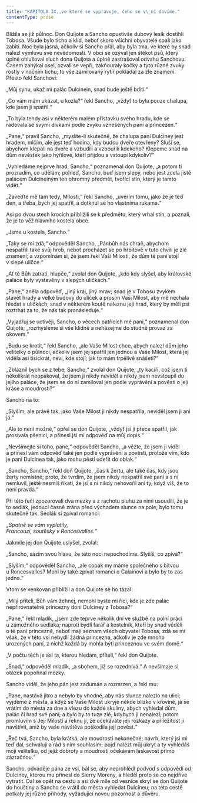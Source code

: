 ```yaml
---
title: "KAPITOLA IX.,ve které se vypravuje, čeho se v\_ní dovíme."
contentType: prose
---
```


  

Blížila se již půlnoc. Don Quijote a Sancho opustivše dubový lesík dostihli Tobosa. Všude bylo ticho a klid, neboť skoro všichni obyvatelé spali jako zabití. Noc byla jasná, ačkoliv si Sancho přál, aby byla tma, ve které by snad nalezl výmluvu své nevědomosti. V obci se ozýval jen štěkot psů, který úplně ohlušoval sluch dona Quijota a úplně zastrašoval odvahu Sanchovu. Časem zahýkal osel, ozvali se vepři, zakňouraly kočky a tyto různé zvuky rostly v nočním tichu; to vše zamilovaný rytíř pokládal za zlé znamení. Přesto řekl Sanchovi:

„Můj synu, ukaž mi palác Dulcinein, snad bude ještě bdíti.“

„Co vám mám ukázat, u kozla?“ řekl Sancho, „vždyť to byla pouze chalupa, kde jsem ji spatřil.“

„To byla tehdy asi v některém malém přístavku svého hradu, kde se radovala se svými dívkami podle zvyku vznešených paní a princezen.“

„Pane,“ pravil Sancho, „myslíte-li skutečně, že chalupa paní Dulciney jest hradem, mlčím, ale jest teď hodina, kdy budou dveře otevřeny? Sluší se, abychom klepali na dveře a vzbudili a vzbouřili kdekoho? Klepeme snad na dům nevěstek jako hýřilové, kteří přijdou a vstoupí kdykoliv?“

„Vyhledáme nejprve hrad, Sancho,“ poznamenal don Quijote, „a potom ti prozradím, co udělám; pohleď, Sancho, buď jsem slepý, nebo jest zcela jistě palácem Dulcineiným ten ohromný předmět, tvořící stín, který je tamto vidět.“

„Zaveďte mě tam tedy, Milosti,“ řekl Sancho, „uvěřím tomu, jako že je teď den, a třeba, bych jej spatřil, a dotknul se ho vlastníma rukama.“

Asi po dvou stech krocích přiblížili se k předmětu, který vrhal stín, a poznali, že je to věž hlavního kostela obce.

„Jsme u kostela, Sancho.“

„Taky se mi zdá,“ odpověděl Sancho, „Pánbůh nás chraň, abychom nespatřili také svůj hrob, neboť procházet se po hřbitově v tuto chvíli je zlé znamení; a vzpomínám si, že jsem řekl Vaší Milosti, že dům té paní stojí v slepé uličce.“

„Ať tě Bůh zatratí, hlupče,“ zvolal don Quijote, „kdo kdy slyšel, aby královské paláce byly vystavěny v slepých uličkách.“

„Pane,“ zněla odpověď, „jiný kraj, jiný mrav; snad je v Tobosu zvykem stavět hrady a velké budovy do uliček a prosím Vaši Milost, aby mě nechala hledat v uličkách, snad v některém koutě naleznu její hrad, který by měli psi roztrhat za to, že nás tak pronásleduje.“

„Vyjadřuj se uctivěji, Sancho, o věcech patřících mé paní,“ poznamenal don Quijote; „rozmysleme si vše klidně a neházejme do studně provaz za okovem.“

„Budu se krotit,“ řekl Sancho, „ale Vaše Milost chce, abych nalezl dům jeho velitelky o půlnoci, ačkoliv jsem jej spatřil jen jednou a Vaše Milost, která jej viděla asi tisíckrát, neví, kde stojí; jak to mám trpělivě snášeti?“

„Zbláznil bych se z tebe, Sancho,“ zvolal don Quijote, „ty kacíři, což jsem ti několikrát neopakoval, že jsem ji nikdy neviděl a nikdy jsem nevstoupil do jejího paláce, že jsem se do ní zamiloval jen podle vyprávění a pověsti o její kráse a moudrosti?“

Sancho na to:

„Slyším, ale právě tak, jako Vaše Milost ji nikdy nespatřila, neviděl jsem ji ani já.“

„Ale to není možné,“ opřel se don Quijote, „vždyť jsi ji přece spatřil, jak prosívala pšenici, a přinesl jsi mi odpověď na můj dopis.“

„Nevšímejte si toho, pane,“ odpověděl Sancho, „a vězte, že jsem ji viděl a přinesl vám odpověď také jen podle vyprávění a pověsti, protože vím, kdo je paní Dulcinea tak, jako mohu pěstí udeřit do oblak.“

„Sancho, Sancho,“ řekl doň Quijote, „čas k žertu, ale také čas, kdy jsou žerty nemístné; proto, že tvrdím, že jsem nikdy nespatřil své paní a s ní nemluvil, ještě nesmíš říkati, že jsi s ní nikdy nehovořil ani ty, když víš, že to není pravda.“

Při této řeči zpozorovali dva mezky a z rachotu pluhu za nimi usoudili, že je to sedlák, jedoucí časně zrána před východem slunce na pole; bylo tomu skutečně tak. Sedlák si zpíval romanci:

_„Spatně se vám vyplatily,  
Francouzi, soutěsky v Roncesvalles.“_

Jakmile jej don Quijote uslyšel, zvolal:

„Sancho, sázím svou hlavu, že této noci nepochodíme. Slyšíš, co zpívá?“

„Slyším,“ odpověděl Sancho, „ale copak my máme společného s bitvou u Roncesvalles? Mohl by také zpívat romanci o Calainovi a bylo by to zas jedno.“

Vtom se venkovan přiblížil a don Quijote se ho tázal:

„Milý příteli, Bůh vám žehnej, nemohl byste mi říci, kde je zde palác nepřirovnatelné princezny doni Dulciney z Tobosa?“

„Pane,“ řekl mladík, „jsem zde teprve několik dní ve službě na polní práci u zámožného sedláka; naproti bydlí farář a kostelník, kteří by snad věděli o té paní princezně, neboť mají seznam všech obyvatel Tobosa; zdá se mi však, že v této vsi nebydlí žádná princezna, ačkoliv je zde mnoho urozených paní, z nichž každá by mohla býti princeznou ve svém domě.“

„V počtu těch je asi ta, kterou hledám, příteli,“ řekl don Quijote.

„Snad,“ odpověděl mladík, „a sbohem, již se rozednívá.“ A nevšímaje si otázek popohnal mezky.

Sancho viděl, že jeho pán jest zadumán a rozmrzen, a řekl mu:

„Pane, nastává jitro a nebylo by vhodné, aby nás slunce nalezlo na ulici; vyjděme z města, a když se Vaše Milost ukryje někde blízko v křovině, já se vrátím do města za dne a vlezu do každé skuliny, abych vyhledal dům, palác či hrad své paní; a bylo by to tuze zlé, kdybych ji nenalezl; potom promluvím s Její Milostí a řeknu jí, že očekáváte její rozkazy a příležitost ji navštívit, aniž by vaše návštěva poškodila její pověst.“

„Řeč tvá, Sancho, byla krátká, ale moudrosti nekonečné; návrh, který jsi mi teď dal, schvaluji a rád s ním souhlasím; pojď nalézt můj úkryt a ty vyhledáš moji velitelku, od jejíž dobroty a moudrosti očekávám laskavost přímo zázračnou.“

Sancho, odváděje pána ze vsi, bál se, aby neprohlédl podvod s odpovědí od Dulciney, kterou mu přinesl do Sierry Moreny, a hleděl proto se co nejdříve vytratit. Dal se opět na cestu a asi dvě míle od vesnice skryl se don Quijote do houštiny a Sancho se vrátil do města vyhledat Dulcineu; na této cestě potkaly jej různé příhody, vyžadující novou pozornost a důvěru.

